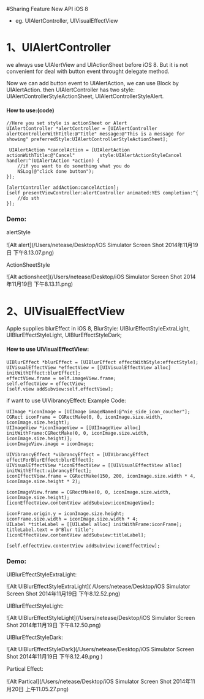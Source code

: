 
#Sharing Feature New API iOS 8 

* eg. UIAlertController, UIVisualEffectView 


# 1、UIAlertController

we always use UIAlertView and UIActionSheet before iOS 8. But it is not convenient
for deal with button event throught delegate method.

Now we can add button event to UIAlertAction, we can use Block by UIAlertAction.
then UIAlertController has two style: UIAlertControllerStyleActionSheet, UIAlertControllerStyleAlert.

#### How to use:(code)
	//Here you set style is actionSheet or Alert
    UIAlertController *alertController = [UIAlertController alertControllerWithTitle:@"Title" message:@"This is a message for showing" preferredStyle:UIAlertControllerStyleActionSheet];
    
	 UIAlertAction *cancelAction = [UIAlertAction actionWithTitle:@"Cancel" 		style:UIAlertActionStyleCancel handler:^(UIAlertAction *action) {
        //if you want to do something what you do
        NSLog(@"click done button");
    }];
    
    [alertController addAction:cancelAction];
	[self presentViewController:alertController animated:YES completion:^{
        //do sth
    }];
 
### Demo:
 alertStyle
 
![Alt alert](/Users/netease/Desktop/iOS Simulator Screen Shot 2014年11月19日 下午8.13.07.png)

ActionSheetStyle 

 ![Alt actionsheet](/Users/netease/Desktop/iOS Simulator Screen Shot 2014年11月19日 下午8.13.11.png)


# 2、UIVisualEffectView

Apple supplies blurEffect in iOS 8,
BlurStyle: UIBlurEffectStyleExtraLight, UIBlurEffectStyleLight, UIBlurEffectStyleDark;

#### How to use UIVisualEffectView:
	UIBlurEffect *blurEffect = [UIBlurEffect effectWithStyle:effectStyle];
    UIVisualEffectView *effectView = [[UIVisualEffectView alloc] initWithEffect:blurEffect];
    effectView.frame = self.imageView.frame;
    self.effectView = effectView;
    [self.view addSubview:self.effectView];
    
 if want to use UIVibrancyEffect:
 Example Code:
 
	UIImage *iconImage = [UIImage imageNamed:@"nie_side_icon_coucher"];
    CGRect iconFrame = CGRectMake(0, 0, iconImage.size.width, iconImage.size.height);
    UIImageView *iconImageView = [[UIImageView alloc] initWithFrame:CGRectMake(0, 0, iconImage.size.width, iconImage.size.height)];
    iconImageView.image = iconImage;
    
    UIVibrancyEffect *vibrancyEffect = [UIVibrancyEffect effectForBlurEffect:blurEffect];
    UIVisualEffectView *iconEffectView = [[UIVisualEffectView alloc] initWithEffect:vibrancyEffect];
    iconEffectView.frame = CGRectMake(150, 200, iconImage.size.width * 4, iconImage.size.height * 2);

    iconImageView.frame = CGRectMake(0, 0, iconImage.size.width, iconImage.size.height);
    [iconEffectView.contentView addSubview:iconImageView];

    iconFrame.origin.y = iconImage.size.height;
    iconFrame.size.width = iconImage.size.width * 4;
    UILabel *titleLabel = [[UILabel alloc] initWithFrame:iconFrame];
    titleLabel.text = @"Blur title";
    [iconEffectView.contentView addSubview:titleLabel];
    
    [self.effectView.contentView addSubview:iconEffectView];

### Demo:
UIBlurEffectStyleExtraLight:

 ![Alt UIBlurEffectStyleExtraLight]( /Users/netease/Desktop/iOS Simulator Screen Shot 2014年11月19日 下午8.12.52.png)
 
 UIBlurEffectStyleLight:
 
  ![Alt UIBlurEffectStyleLight](/Users/netease/Desktop/iOS Simulator Screen Shot 2014年11月19日 下午8.12.50.png)
  
  UIBlurEffectStyleDark:
 
  ![Alt UIBlurEffectStyleDark](/Users/netease/Desktop/iOS Simulator Screen Shot 2014年11月19日 下午8.12.49.png )
 
 Partical Effect:
 
  ![Alt Partical](/Users/netease/Desktop/iOS Simulator Screen Shot 2014年11月20日 上午11.05.27.png)
  
